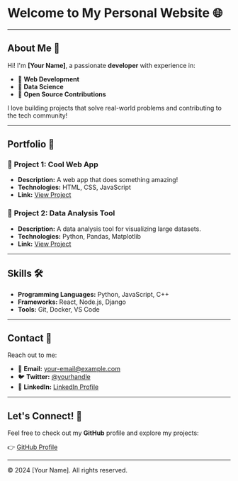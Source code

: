 # Welcome to My Personal Website 🌐

---

## About Me 👋

Hi! I'm **[Your Name]**, a passionate **developer** with experience in:

- 🔹 **Web Development**
- 🔹 **Data Science**
- 🔹 **Open Source Contributions**

I love building projects that solve real-world problems and contributing to the tech community!

---

## Portfolio 📂

### 🚀 **Project 1: Cool Web App**
- **Description:** A web app that does something amazing!
- **Technologies:** HTML, CSS, JavaScript
- **Link:** [View Project](https://example.com/project1)

### 🌟 **Project 2: Data Analysis Tool**
- **Description:** A data analysis tool for visualizing large datasets.
- **Technologies:** Python, Pandas, Matplotlib
- **Link:** [View Project](https://example.com/project2)

---

## Skills 🛠️

- **Programming Languages:** Python, JavaScript, C++
- **Frameworks:** React, Node.js, Django
- **Tools:** Git, Docker, VS Code

---

## Contact 📧

Reach out to me:

- 📧 **Email:** [your-email@example.com](mailto:your-email@example.com)
- 🐦 **Twitter:** [@yourhandle](https://twitter.com/yourhandle)
- 💼 **LinkedIn:** [LinkedIn Profile](https://linkedin.com/in/yourprofile)

---

## Let's Connect! 🤝

Feel free to check out my **GitHub** profile and explore my projects:

👉 [GitHub Profile](https://github.com/yourusername)

---

© 2024 [Your Name]. All rights reserved.
